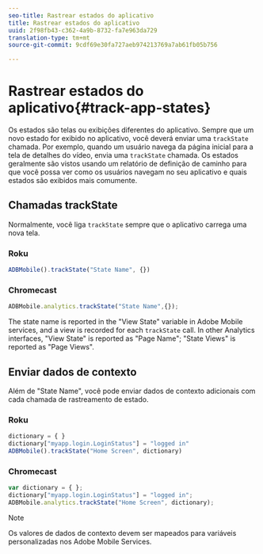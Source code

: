 ```yaml
---
seo-title: Rastrear estados do aplicativo
title: Rastrear estados do aplicativo
uuid: 2f98fb43-c362-4a9b-8732-fa7e963da729
translation-type: tm+mt
source-git-commit: 9cdf69e30fa727aeb974213769a7ab61fb05b756

---
```



# Rastrear estados do aplicativo{#track-app-states}

Os estados são telas ou exibições diferentes do aplicativo. Sempre que um novo estado for exibido no aplicativo, você deverá enviar uma `trackState` chamada. Por exemplo, quando um usuário navega da página inicial para a tela de detalhes do vídeo, envia uma `trackState` chamada. Os estados geralmente são vistos usando um relatório de definição de caminho para que você possa ver como os usuários navegam no seu aplicativo e quais estados são exibidos mais comumente.

## Chamadas trackState

Normalmente, você liga `trackState` sempre que o aplicativo carrega uma nova tela.

### Roku

```js
ADBMobile().trackState("State Name", {})
```

### Chromecast

```js
ADBMobile.analytics.trackState("State Name",{});
```

The state name is reported in the "View State" variable in Adobe Mobile services, and a view is recorded for each `trackState` call. In other Analytics interfaces, "View State" is reported as "Page Name"; "State Views" is reported as "Page Views".

## Enviar dados de contexto

Além de "State Name", você pode enviar dados de contexto adicionais com cada chamada de rastreamento de estado.

### Roku

```js
dictionary = { } 
dictionary["myapp.login.LoginStatus"] = "logged in"  
ADBMobile().trackState("Home Screen", dictionary)
```

### Chromecast

```js
var dictionary = { }; 
dictionary["myapp.login.LoginStatus"] = "logged in"; 
ADBMobile.analytics.trackState("Home Screen", dictionary); 
```

>[!NOTE]
>
>Os valores de dados de contexto devem ser mapeados para variáveis personalizadas nos Adobe Mobile Services.

